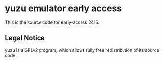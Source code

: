 yuzu emulator early access
=============

This is the source code for early-access 2415.

## Legal Notice

yuzu is a GPLv2 program, which allows fully free redistribution of its source code.